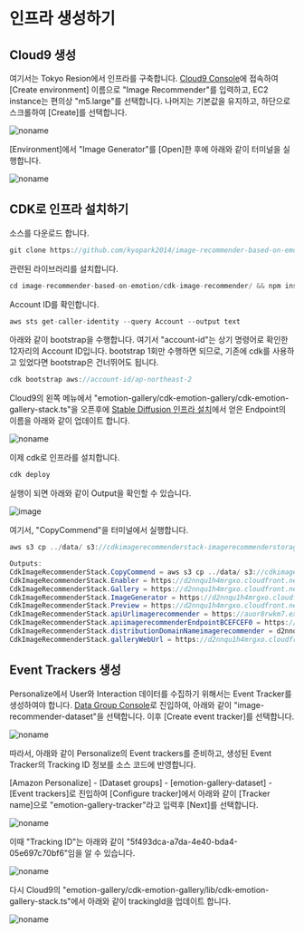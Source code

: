 # 인프라 생성하기

## Cloud9 생성 

여기서는 Tokyo Resion에서 인프라를 구축합니다. [Cloud9 Console](https://ap-northeast-2.console.aws.amazon.com/cloud9control/home?region=ap-northeast-2#/create)에 접속하여 [Create environment] 이름으로 "Image Recommender"를 입력하고, EC2 instance는 편의상 "m5.large"를 선택합니다. 나머지는 기본값을 유지하고, 하단으로 스크롤하여 [Create]를 선택합니다.

![noname](https://user-images.githubusercontent.com/52392004/235278681-5981b545-0cb0-46a8-b2ea-e9c13a2b4ff4.png)

[Environment]에서 "Image Generator"를 [Open]한 후에 아래와 같이 터미널을 실행합니다. 

![noname](https://user-images.githubusercontent.com/52392004/226772282-4964a05a-5b88-4f0a-81bc-2af208c880b1.png)


## CDK로 인프라 설치하기

소스를 다운로드 합니다.

```java
git clone https://github.com/kyopark2014/image-recommender-based-on-emotion
```

관련된 라이브러리를 설치합니다. 

```java
cd image-recommender-based-on-emotion/cdk-image-recommender/ && npm install
```

Account ID를 확인합니다. 

```java
aws sts get-caller-identity --query Account --output text
```

아래와 같이 bootstrap을 수행합니다. 여기서 "account-id"는 상기 명령어로 확인한 12자리의 Account ID입니다. bootstrap 1회만 수행하면 되므로, 기존에 cdk를 사용하고 있었다면 bootstrap은 건너뛰어도 됩니다. 

```java
cdk bootstrap aws://account-id/ap-northeast-2
```

Cloud9의 왼쪽 메뉴에서 "emotion-gallery/cdk-emotion-gallery/cdk-emotion-gallery-stack.ts"을 오픈후에 [Stable Diffusion 인프라 설치](./stable-diffusion-deployment.md)에서 얻은 Endpoint의 이름을 아래와 같이 업데이트 합니다.

![noname](https://user-images.githubusercontent.com/52392004/235279107-3ef4ea2e-6e6d-4994-9b29-6bb6ad200157.png)

이제 cdk로 인프라를 설치합니다. 

```java
cdk deploy
```

실행이 되면 아래와 같이 Output을 확인할 수 있습니다.

![image](https://user-images.githubusercontent.com/52392004/235280195-66f9f76a-cbfb-4f72-812b-229f3cf284b1.png)

여기서, "CopyCommend"을 터미널에서 실행합니다.

```java
aws s3 cp ../data/ s3://cdkimagerecommenderstack-imagerecommenderstorageb-1t32yos4phxfc/ --recursive

Outputs:
CdkImageRecommenderStack.CopyCommend = aws s3 cp ../data/ s3://cdkimagerecommenderstack-imagerecommenderstorageb-1t32yos4phxfc/ --recursive
CdkImageRecommenderStack.Enabler = https://d2nnqu1h4mrgxo.cloudfront.net/enabler.html
CdkImageRecommenderStack.Gallery = https://d2nnqu1h4mrgxo.cloudfront.net/gallery.html
CdkImageRecommenderStack.ImageGenerator = https://d2nnqu1h4mrgxo.cloudfront.net/imgGenerator.html
CdkImageRecommenderStack.Preview = https://d2nnqu1h4mrgxo.cloudfront.net/preview.html
CdkImageRecommenderStack.apiUrlimagerecommender = https://auor8rwkm7.execute-api.ap-northeast-2.amazonaws.com/dev/
CdkImageRecommenderStack.apiimagerecommenderEndpointBCEFCEF0 = https://auor8rwkm7.execute-api.ap-northeast-2.amazonaws.com/dev/
CdkImageRecommenderStack.distributionDomainNameimagerecommender = d2nnqu1h4mrgxo.cloudfront.net
CdkImageRecommenderStack.galleryWebUrl = https://d2nnqu1h4mrgxo.cloudfront.net/gallery.html
```

## Event Trackers 생성

Personalize에서 User와 Interaction 데이터를 수집하기 위해서는 Event Tracker를 생성하여야 합니다. [Data Group Console](https://ap-northeast-2.console.aws.amazon.com/personalize/home?region=ap-northeast-2#datasetGroups)로 진입하여, 아래와 같이 "image-recommender-dataset"을 선택합니다. 이후 [Create event tracker]를 선택합니다. 

![noname](https://user-images.githubusercontent.com/52392004/235288753-56861bb5-33f8-42d6-8f2b-9db63ea2ebc1.png)



따라서, 아래와 같이 Personalize의 Event trackers를 준비하고, 생성된 Event Tracker의  Tracking ID 정보를 소스 코드에 반영합니다. 

[Amazon Personalize]  - [Dataset groups] - [emotion-gallery-dataset] - [Event trackers]로 진입하여 [Configure tracker]에서 아래와 같이 [Tracker name]으로 "emotion-gallery-tracker"라고 입력후 [Next]를 선택합니다. 

![noname](https://user-images.githubusercontent.com/52392004/233830033-8f6a929d-a8b3-4661-8b72-194338ef40ac.png)

이때 "Tracking ID"는 아래와 같이 "5f493dca-a7da-4e40-bda4-05e697c70bf6"임을 알 수 있습니다.

![noname](https://user-images.githubusercontent.com/52392004/233830521-1f03e080-8b63-4fff-b6c8-90c2ca489b1f.png)

다시 Cloud9의 "emotion-gallery/cdk-emotion-gallery/lib/cdk-emotion-gallery-stack.ts"에서 아래와 같이 trackingId을 업데이트 합니다.

![noname](https://user-images.githubusercontent.com/52392004/233830607-d34ff721-7fbc-46a7-97b6-c10c29a9b5a2.png)


<!--
Custom Domain이 없으므로, Cloud9에서 "emotion-gallery/cdk-emotion-gallery/lib/cdk-emotion-gallery-stack.ts"을 열어서, 아래와 같이 CloudFront의 도메인 정보를 업데이트합니다. 

![noname](https://user-images.githubusercontent.com/52392004/226774406-b3fd0981-8e47-4b7c-9860-11743247e284.png)

업데이트된 domain 정보를 반영하기 위하여 아래와 같이 다시 설치합니다.

```java
cdk deploy
```
-->


<!--
### S3의 퍼미션 추가

[S3 console](https://s3.console.aws.amazon.com/s3/buckets?region=ap-northeast-1&region=ap-northeast-1)로 진입한 후에, 데모에 사용되는 bucket인 "emotion-gallery"을 선택합니다. 

이후 [Permission]메뉴에서 [Bucket policy]를 선택후 아래와 같이 수정합니다. 현재 해당 Bucket은 CloudFront의 Origin의 역할을 하고 있어서, Principle에 CloudFront가 추가되어 있지만, CloudFront를 사용하지 않을 경우에는 S3에 대한 Priciple, Action, Resouces를 추가하면 됩니다.


```java
{
    "Version": "2012-10-17",
    "Statement": [
        {
            "Effect": "Allow",
            "Principal": {
                "Service": "personalize.amazonaws.com",
                "AWS": "arn:aws:iam::cloudfront:user/CloudFront Origin Access Identity E2IK80DBQT2AVI"
            },
            "Action": [
                "s3:GetObject",
                "s3:ListBucket"
            ],
            "Resource": [
                "arn:aws:s3:::emotion-gallery",
                "arn:aws:s3:::emotion-gallery/*"
            ]
        }
    ]
}
```
-->
